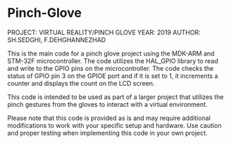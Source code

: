 # Pinch-Glove

PROJECT: VIRTUAL REALITY/PINCH GLOVE
YEAR: 2019
AUTHOR: SH.SEDGHI, F.DEHGHANNEZHAD

This is the main code for a pinch glove project using the MDK-ARM and STM-32F microcontroller. The code utilizes the HAL_GPIO library to read and write to the GPIO pins on the microcontroller. The code checks the status of GPIO pin 3 on the GPIOE port and if it is set to 1, it increments a counter and displays the count on the LCD screen.

This code is intended to be used as part of a larger project that utilizes the pinch gestures from the gloves to interact with a virtual environment.

Please note that this code is provided as is and may require additional modifications to work with your specific setup and hardware. Use caution and proper testing when implementing this code in your own project.
